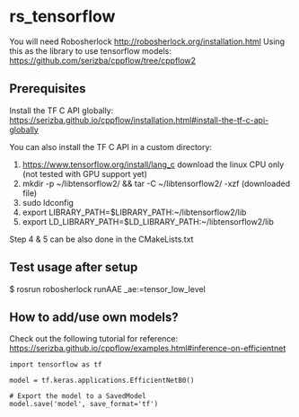 # rs_tensorflow

You will need Robosherlock http://robosherlock.org/installation.html
Using this as the library to use tensorflow models: https://github.com/serizba/cppflow/tree/cppflow2

## Prerequisites
Install the TF C API globally: https://serizba.github.io/cppflow/installation.html#install-the-tf-c-api-globally

You can also install the TF C API in a custom directory:
1. https://www.tensorflow.org/install/lang_c download the linux CPU only (not tested with GPU support yet)
2. mkdir -p ~/libtensorflow2/ && tar -C ~/libtensorflow2/ -xzf (downloaded file)
3. sudo ldconfig
4. export LIBRARY_PATH=$LIBRARY_PATH:~/libtensorflow2/lib
5. export LD_LIBRARY_PATH=$LD_LIBRARY_PATH:~/libtensorflow2/lib

Step 4 & 5 can be also done in the CMakeLists.txt

## Test usage after setup
$ rosrun robosherlock runAAE _ae:=tensor_low_level

## How to add/use own models?
Check out the following tutorial for reference: https://serizba.github.io/cppflow/examples.html#inference-on-efficientnet
````
import tensorflow as tf

model = tf.keras.applications.EfficientNetB0()

# Export the model to a SavedModel
model.save('model', save_format='tf')
````
